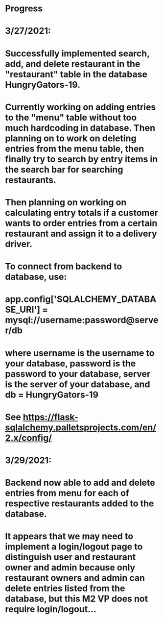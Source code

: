 # Progress

# 3/27/2021:
# Successfully implemented search, add, and delete restaurant in the "restaurant" table in the database HungryGators-19.

# Currently working on adding entries to the "menu" table without too much hardcoding in database. Then planning on to work on deleting entries from the menu table, then finally try to search by entry items in the search bar for searching restaurants.

# Then planning on working on calculating entry totals if a customer wants to order entries from a certain restaurant and assign it to a delivery driver.

# To connect from backend to database, use:
# app.config['SQLALCHEMY_DATABASE_URI'] = mysql://username:password@server/db
# where username is the username to your database, password is the password to your database, server is the server of your database, and db = HungryGators-19

# See https://flask-sqlalchemy.palletsprojects.com/en/2.x/config/


# 3/29/2021:
# Backend now able to add and delete entries from menu for each of respective restaurants added to the database.
# It appears that we may need to implement a login/logout page to distinguish user and restaurant owner and admin because only restaurant owners and admin can delete entries listed from the database, but this M2 VP does not require login/logout...
